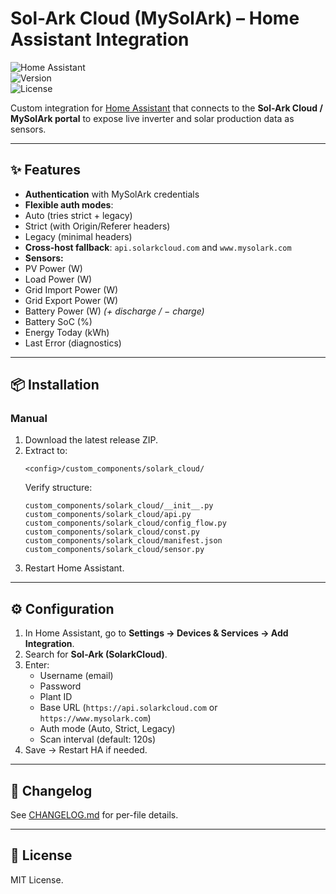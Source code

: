 # Sol-Ark Cloud (MySolArk) – Home Assistant Integration

![Home Assistant](https://img.shields.io/badge/Home%20Assistant-Custom%20Component-blue)  
![Version](https://img.shields.io/badge/version-0.2.5-success)  
![License](https://img.shields.io/badge/license-MIT-green)

Custom integration for [Home Assistant](https://www.home-assistant.io/) that connects to the **Sol-Ark Cloud / MySolArk portal** to expose live inverter and solar production data as sensors.

---

## ✨ Features
-  **Authentication** with MySolArk credentials  
-  **Flexible auth modes**:
  - Auto (tries strict + legacy)  
  - Strict (with Origin/Referer headers)  
  - Legacy (minimal headers)  
-  **Cross-host fallback**: `api.solarkcloud.com` and `www.mysolark.com`  
-  **Sensors:**
  - PV Power (W)  
  - Load Power (W)  
  - Grid Import Power (W)  
  - Grid Export Power (W)  
  - Battery Power (W) *(+ discharge / − charge)*  
  - Battery SoC (%)  
  - Energy Today (kWh)  
  - Last Error (diagnostics)

---

## 📦 Installation

### Manual
1. Download the latest release ZIP.  
2. Extract to:  
   ```
   <config>/custom_components/solark_cloud/
   ```
   Verify structure:
   ```
   custom_components/solark_cloud/__init__.py
   custom_components/solark_cloud/api.py
   custom_components/solark_cloud/config_flow.py
   custom_components/solark_cloud/const.py
   custom_components/solark_cloud/manifest.json
   custom_components/solark_cloud/sensor.py
   ```
3. Restart Home Assistant.

---

## ⚙️ Configuration
1. In Home Assistant, go to **Settings → Devices & Services → Add Integration**.  
2. Search for **Sol-Ark (SolarkCloud)**.  
3. Enter:
   - Username (email)  
   - Password  
   - Plant ID  
   - Base URL (`https://api.solarkcloud.com` or `https://www.mysolark.com`)  
   - Auth mode (Auto, Strict, Legacy)  
   - Scan interval (default: 120s)  
4. Save → Restart HA if needed.

---

## 📝 Changelog
See [CHANGELOG.md](./CHANGELOG.md) for per-file details.

---

## 📜 License
MIT License.
